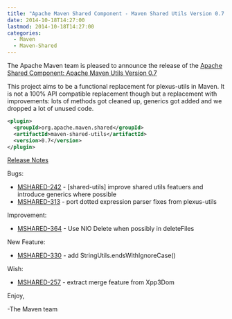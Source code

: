 ```yaml
---
title: "Apache Maven Shared Component - Maven Shared Utils Version 0.7 Released"
date: 2014-10-18T14:27:00
lastmod: 2014-10-18T14:27:00
categories:
  - Maven
  - Maven-Shared
---
```

The Apache Maven team is pleased to announce the release of the 
[Apache Shared Component: Apache Maven Utils Version 0.7](http://maven.apache.org/shared/maven-shared-utils/)

This project aims to be a functional replacement for plexus-utils in Maven. It
is not a 100% API compatible replacement though but a replacement with
improvements: lots of methods got cleaned up, generics got added and we dropped
a lot of unused code.

```xml
<plugin>
  <groupId>org.apache.maven.shared</groupId>
  <artifactId>maven-shared-utils</artifactId>
  <version>0.7</version>
</plugin>
```

<!-- more -->

[Release Notes](http://jira.codehaus.org/secure/ReleaseNote.jspa?version=20184&styleName=Text&projectId=11761)

Bugs:

 * [MSHARED-242](https://issues.apache.org/jira/browse/MSHARED-242) - \[shared-utils\] improve shared utils featuers and introduce generics where possible
 * [MSHARED-313](https://issues.apache.org/jira/browse/MSHARED-313) - port dotted expression parser fixes from plexus-utils

Improvement:

 * [MSHARED-364](https://issues.apache.org/jira/browse/MSHARED-364) - Use NIO Delete when possibly in deleteFiles

New Feature:

 * [MSHARED-330](https://issues.apache.org/jira/browse/MSHARED-330) - add StringUtils.endsWithIgnoreCase()

Wish:

 * [MSHARED-257](https://issues.apache.org/jira/browse/MSHARED-257) - extract merge feature from Xpp3Dom

Enjoy,

-The Maven team
